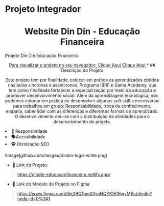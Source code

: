 # Projeto Integrador 

<h1 align="center">Website Din Din - Educação Financeira</h1>
Projeto Din Din Educação Financeira<a href=images/dindin-logo-white.png


<br>
<p align="center"> Para visualizar o projeto no seu navegador:
 <a href="https://dindin-educacaofinanceira.netlify.app//"> Clique Aqui <a/>
 <a href="https://www.figma.com/file/fBQ1nm00ynNQPK9GBwyMBc/dindin?node-id=0%3A1/"> Clique Aqui <a/>
* 
## Descrição do Projeto
<p align="center">
Este projeto tem por finalidade, colocar em prática os aprendizados obtidos nas aulas sincronas e assincronas. 
Programa IBRF e Gama Academy, que tem como finalidade fortalecer a especialização por meio da educação e promover desenvolvimento social.
	 Além da aprendizagem tecnológica, nós pudemos colocar em prática ou desenvolver algunas soft skill´s necessárias para trabalhos em  grupo:
	 Responsabilidade, troca de conhecimento, empatia, saber lidar com as diferenças e diferentes formas de aprendizado.
	O desenvolvimento deu-se com a distribuição de atividades para o desenvolvimento do projeto.
	<p
#  ![logo]()  Din Din Finanças 
##  ✅💻 Primeiro projeto desenvolvido no Gama Academy. 
### 🟢🟣 Atividade realizada com o intuito de consolidar os conhecimentos adquiridos em:
	   HTML, CSS, Git e GitHub.

- 📲 Responsividade 
- 🗣️Acessibilidade 
- 🕵 Otimização SEO

!image[github.com/images/dindin-logo-white.png)

* 🔗 Link do Projeto:
> https://dindin-educacaofinanceira.netlify.app/
* 🔗 Link do Modelo do Projeto no Figma:
> https://www.figma.com/file/fBQ1nm00ynNQPK9GBwyMBc/dindin?node-id=0%3A1
	
	











